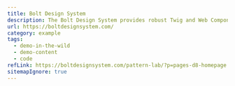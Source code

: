 ```yaml
---
title: Bolt Design System
description: The Bolt Design System provides robust Twig and Web Component-powered UI components, reusable visual styles, and powerful tooling to help developers, designers, and content authors build, maintain, and scale best of class digital experiences.
url: https://boltdesignsystem.com/
category: example
tags:
  - demo-in-the-wild
  - demo-content
  - code
refLink: https://boltdesignsystem.com/pattern-lab/?p=pages-d8-homepage
sitemapIgnore: true
---
```

